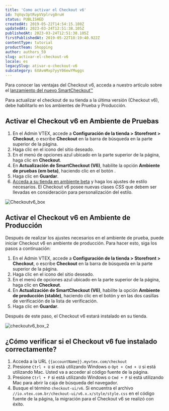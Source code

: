 ```yaml
---
title: 'Como activar el Checkout v6'
id: 7qVqv3ptRvpVVplrvg8ruH
status: PUBLISHED
createdAt: 2019-05-22T14:54:15.180Z
updatedAt: 2023-03-24T12:51:38.105Z
publishedAt: 2023-03-24T12:51:38.105Z
firstPublishedAt: 2019-05-22T18:19:40.922Z
contentType: tutorial
productTeam: Shopping
author: authors_59
slug: activar-el-checkout-v6
locale: es
legacySlug: ativar-o-checkout-v6
subcategory: 6XAvmMxp7yyY06ewYMuggs
---
```


Para conocer las ventajas del Checkout v6, acceda a nuestro artículo sobre el [lanzamiento del nuevo SmartCheckout™](/announcements/encante-a-su-cliente-con-la-nueva-experiencia-de-compra-del-smartcheckout--47B91RA1WNhUfTNg5iGU0J)

Para actualizar el checkout de su tienda a la última versión (Checkout v6), debe habilitarlo en los ambientes de Prueba y Producción.

## Activar el Checkout v6 en Ambiente de Pruebas

1. En el Admin VTEX, accede a __Configuración de la tienda > Storefront > Checkout__, o escribe __Checkout__ en la barra de búsqueda en la parte superior de la página.
2. Haga clic en el icono <i class="fas fa-cog" alt="blue gear"></i> del sitio deseado.
3. En el menú de opciones azul ubicado en la parte superior de la página, haga clic en __Checkout__.
4. En __Actualización de SmartCheckout (V6)__, habilite la opción __Ambiente de pruebas (em beta)__, haciendo clic en el botón <i class="fas fa-toggle-on"></i>.
5. Haga clic en __Guardar__. 
6. [Acceda a su tienda en ambiente beta](/tutorial/acceder-al-ambiente-beta--3BHM289568gcSwk2O80Asu) y haga los ajustes de estilo necesarios. El Checkout v6 posee nuevas clases _CSS_ que debem ser llevadas en consideración para personalización del estilo.

![Checkoutv6_box](//images.ctfassets.net/alneenqid6w5/9hAJfi1LLwpFlcB5iWA3k/dbef571b8ec2baed5bbc8546effaed82/CheckoutV6_box_ES.png)

## Activar el Checkout v6 en Ambiente de Producción

Después de realizar los ajustes necesarios en el ambiente de prueba, puede iniciar Checkout v6 en ambiente de producción. Para hacer esto, siga los pasos a continuación:

1. En el Admin VTEX, accede a __Configuración de la tienda > Storefront > Checkout__, o escribe __Checkout__ en la barra de búsqueda en la parte superior de la página.
2. Haga clic en el icono <i class="fas fa-cog" alt="blue gear"></i> del sitio deseado.
3. En el menú de opciones azul ubicado en la parte superior de la página, haga clic en __Checkout__.
4. En __Actualización de SmartCheckout (V6)__, habilite la opción __Ambiente de producción (stable)__, haciendo clic en el botón <i class="fas fa-toggle-on"></i> y en las dos casillas de verificación de la lista de verificación.
5. Haga clic en __Guardar__. 

Después de este paso, el Checkout v6 estará instalado en su tienda.

![checkoutv6_box_2](//images.ctfassets.net/alneenqid6w5/1gXZSHO1C5yRDF6GL6h5IK/a3606a1f0b82a825c4625e19c83086de/CheckoutV6_box2_ES.png)

## ¿Cómo verificar si el Checkout v6 fue instalado correctamente?

1. Acceda a la URL `{{accountName}}.myvtex.com/checkout`
2. Presione `Ctrl + U` si está utilizando Windows o `Opt + Cmd + U` si está  utilizando Mac. Usted va a acceder al código fuente de la página.
3. Presione `Ctrl + F` si está utilizando Windows o `Cmd + F` si está  utilizando Mac para abrir la caja de búsqueda del navegador.
4. Busque el término  `checkout-ui/v6`. Si encuentra el archivo  `//io.vtex.com.br/checkout-ui/v6.x.x/style/style.css` en el código fuente de la página, la migración para el Checkout v6 se realizó con éxito.
